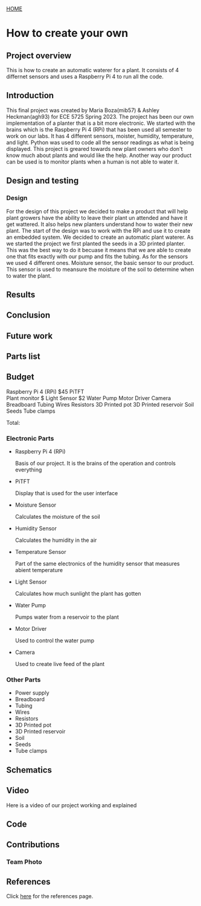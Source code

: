 [HOME](./index.md)

# How to create your own

## Project overview

This is how to create an automatic waterer for a plant. It consists of 4 differnet sensors and uses a Raspberry Pi 4 to run all the code. 

## Introduction

This final project was created by Maria Boza(mib57) & Ashley Heckman(agh93) for ECE 5725 Spring 2023. The project has been our own implementation of a planter that is a bit more electronic. We started with the brains which is the Raspberry Pi 4 (RPi) that has been used all semester to work on our labs. It has 4 different sensors, moister, humidity, temperature, and light. Python was used to code all the sensor readings as what is being displayed. This project is greared towards new plant owners who don't know much about plants and would like the help. Another way our product can be used is to monitor plants when a human is not able to water it. 

## Design and testing 

### Design 

For the design of this project we decided to make a product that will help plant growers have the ability to leave their plant un attended and have it get wattered. It also helps new planters understand how to water their new plant. The start of the design was to work with the RPi and use it to create an embedded system. We decided to create an automatic plant waterer. As we started the project we first planted the seeds in a 3D printed planter. This was the best way to do it becuase it means that we are able to create one that fits exactly with our pump and fits the tubing. As for the sensors we used 4 different ones. Moisture sensor, the basic sensor to our product. This sensor is used to meansure the moisture of the soil to determine when to water the plant.

## Results

## Conclusion

## Future work

## Parts list

## Budget
Raspberry Pi 4 (RPi)       $45
PiTFT                      
Plant monitor            $
Light Sensor             $2
Water Pump
Motor Driver
Camera
Breadboard
Tubing
Wires
Resistors
3D Printed pot 
3D Printed reservoir
Soil
Seeds
Tube clamps

Total:

### Electronic Parts
* Raspberry Pi 4 (RPi)
  
  Basis of our project. It is the brains of the operation and controls everything
* PiTFT 
  
  Display that is used for the user interface
* Moisture Sensor
  
  Calculates the moisture of the soil
* Humidity Sensor
  
  Calculates the humidity in the air 
* Temperature Sensor
  
  Part of the same electronics of the humidity sensor that measures abient temperature 
* Light Sensor

  Calculates how much sunlight the plant has gotten  
* Water Pump
  
  Pumps water from a reservoir to the plant  
* Motor Driver
  
  Used to control the water pump
* Camera
  
  Used to create live feed of the plant
  
### Other Parts
* Power supply
* Breadboard
* Tubing
* Wires
* Resistors
* 3D Printed pot 
* 3D Printed reservoir
* Soil
* Seeds
* Tube clamps

## Schematics 


## Video

Here is a video of our project working and explained

## Code

## Contributions

### Team Photo

## References

Click [here](./references.md) for the references page.
